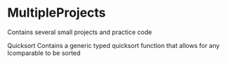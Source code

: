 # MultipleProjects
Contains several small projects and practice code

Quicksort
Contains a generic typed quicksort function that allows for any Icomparable to be sorted

